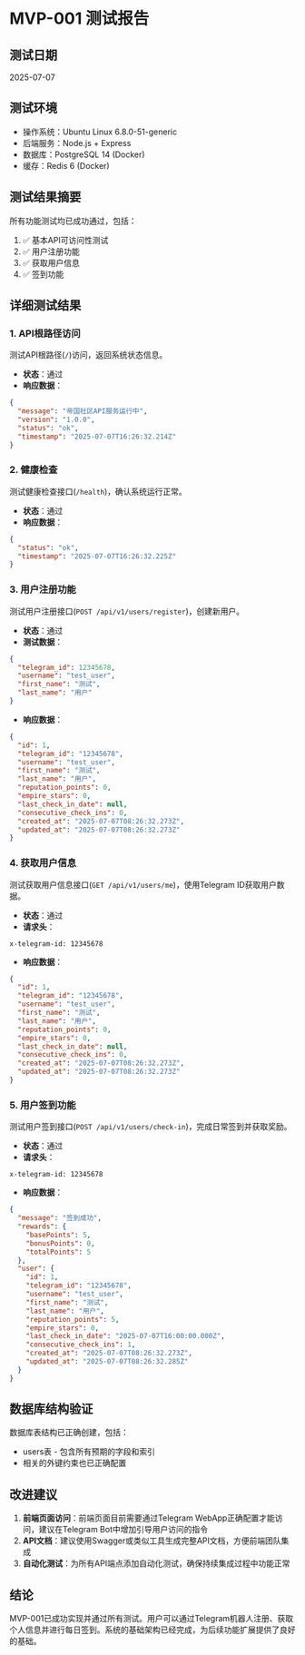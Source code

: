 # MVP-001 测试报告

## 测试日期
2025-07-07

## 测试环境
- 操作系统：Ubuntu Linux 6.8.0-51-generic
- 后端服务：Node.js + Express
- 数据库：PostgreSQL 14 (Docker)
- 缓存：Redis 6 (Docker)

## 测试结果摘要
所有功能测试均已成功通过，包括：

1. ✅ 基本API可访问性测试
2. ✅ 用户注册功能
3. ✅ 获取用户信息
4. ✅ 签到功能

## 详细测试结果

### 1. API根路径访问
测试API根路径(`/`)访问，返回系统状态信息。
- **状态**：通过
- **响应数据**：
```json
{
  "message": "帝国社区API服务运行中",
  "version": "1.0.0",
  "status": "ok",
  "timestamp": "2025-07-07T16:26:32.214Z"
}
```

### 2. 健康检查
测试健康检查接口(`/health`)，确认系统运行正常。
- **状态**：通过
- **响应数据**：
```json
{
  "status": "ok",
  "timestamp": "2025-07-07T16:26:32.225Z"
}
```

### 3. 用户注册功能
测试用户注册接口(`POST /api/v1/users/register`)，创建新用户。
- **状态**：通过
- **测试数据**：
```json
{
  "telegram_id": 12345678,
  "username": "test_user",
  "first_name": "测试",
  "last_name": "用户"
}
```
- **响应数据**：
```json
{
  "id": 1,
  "telegram_id": "12345678",
  "username": "test_user",
  "first_name": "测试",
  "last_name": "用户",
  "reputation_points": 0,
  "empire_stars": 0,
  "last_check_in_date": null,
  "consecutive_check_ins": 0,
  "created_at": "2025-07-07T08:26:32.273Z",
  "updated_at": "2025-07-07T08:26:32.273Z"
}
```

### 4. 获取用户信息
测试获取用户信息接口(`GET /api/v1/users/me`)，使用Telegram ID获取用户数据。
- **状态**：通过
- **请求头**：
```
x-telegram-id: 12345678
```
- **响应数据**：
```json
{
  "id": 1,
  "telegram_id": "12345678",
  "username": "test_user",
  "first_name": "测试",
  "last_name": "用户",
  "reputation_points": 0,
  "empire_stars": 0,
  "last_check_in_date": null,
  "consecutive_check_ins": 0,
  "created_at": "2025-07-07T08:26:32.273Z",
  "updated_at": "2025-07-07T08:26:32.273Z"
}
```

### 5. 用户签到功能
测试用户签到接口(`POST /api/v1/users/check-in`)，完成日常签到并获取奖励。
- **状态**：通过
- **请求头**：
```
x-telegram-id: 12345678
```
- **响应数据**：
```json
{
  "message": "签到成功",
  "rewards": {
    "basePoints": 5,
    "bonusPoints": 0,
    "totalPoints": 5
  },
  "user": {
    "id": 1,
    "telegram_id": "12345678",
    "username": "test_user",
    "first_name": "测试",
    "last_name": "用户",
    "reputation_points": 5,
    "empire_stars": 0,
    "last_check_in_date": "2025-07-07T16:00:00.000Z",
    "consecutive_check_ins": 1,
    "created_at": "2025-07-07T08:26:32.273Z",
    "updated_at": "2025-07-07T08:26:32.285Z"
  }
}
```

## 数据库结构验证
数据库表结构已正确创建，包括：
- users表 - 包含所有预期的字段和索引
- 相关的外键约束也已正确配置

## 改进建议
1. **前端页面访问**：前端页面目前需要通过Telegram WebApp正确配置才能访问，建议在Telegram Bot中增加引导用户访问的指令
2. **API文档**：建议使用Swagger或类似工具生成完整API文档，方便前端团队集成
3. **自动化测试**：为所有API端点添加自动化测试，确保持续集成过程中功能正常

## 结论
MVP-001已成功实现并通过所有测试。用户可以通过Telegram机器人注册、获取个人信息并进行每日签到。系统的基础架构已经完成，为后续功能扩展提供了良好的基础。 